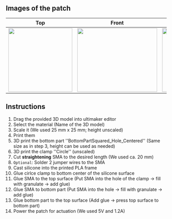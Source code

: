 
## Images of the patch

Top            |  Front |   Whole patch | Actuated
:-------------------------:|:-------------------------:|:-------------------------:|:-------------------------:
<img src="https://user-images.githubusercontent.com/82590951/193457926-f1a4e54d-86c9-471d-a147-919e2264382f.png" width="200" height="200" />|<img src="https://user-images.githubusercontent.com/82590951/193457948-53834a5e-742a-4d5b-a94d-640be309acd5.png" width="250" height="200" />|<img src="https://user-images.githubusercontent.com/82590951/193457978-327feaad-71ef-446c-ba07-9c7754da74a8.png" width="250" height="200" />|<img src="https://user-images.githubusercontent.com/82590951/193458039-2cb7e208-4f75-4f46-94bf-7093215f5e22.png" width="250" height="200" />

## Instructions

1. Drag the provided 3D model into ultimaker editor
2. Select the material (Name of the 3D model)
3. Scale it (We used 25 mm x 25 mm; height unscaled)
4. Print them
5. 3D print the bottom part ''BottomPartSquared_Hole_Centered'' (Same size as in step 3, height can be used as needed)
6. 3D print the clamp ''Circle'' (unscaled)
7. Cut **straightening** SMA to the desired length (We used ca. 20 mm)
8. `Optional`: Solder 2 jumper wires to the SMA
9. Cast silicone into the printed PLA frame
10. Glue cirlce clamp to bottom center of the silicone surface
11. Glue SMA to the top surface (Put SMA into the hole of the clamp &#8594; fill with granulate &#8594; add glue)
12. Glue SMA to bottom part (Put SMA into the hole &#8594; fill with granulate &#8594; add glue)
12. Glue bottom part to the top surface (Add glue &#8594; press top surface to bottom part)
14. Power the patch for actuation (We used 5V and 1.2A)
